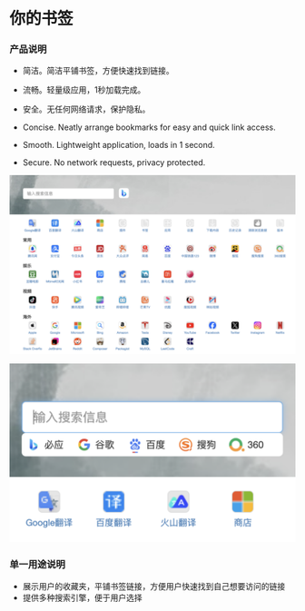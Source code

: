 # 你的书签

### 产品说明

- 简洁。简洁平铺书签，方便快速找到链接。
- 流畅。轻量级应用，1秒加载完成。
- 安全。无任何网络请求，保护隐私。

- Concise. Neatly arrange bookmarks for easy and quick link access.
- Smooth. Lightweight application, loads in 1 second.
- Secure. No network requests, privacy protected.

![image](https://github.com/start2004/your_bookmark_edge/blob/main/review-image/1280x800-1.png?raw=true)

![image](https://github.com/start2004/your_bookmark_edge/blob/main/review-image/1280x800-2.png?raw=true)

### 单一用途说明

- 展示用户的收藏夹，平铺书签链接，方便用户快速找到自己想要访问的链接
- 提供多种搜索引擎，便于用户选择